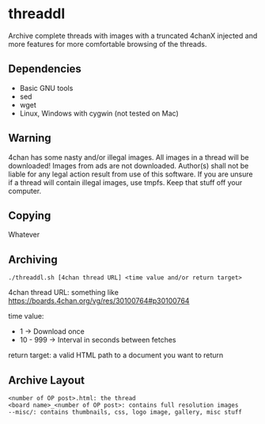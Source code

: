 threaddl
========

Archive complete threads with images with a truncated 4chanX injected and
more features for more comfortable browsing of the threads.

Dependencies
------------

* Basic GNU tools
* sed
* wget
* Linux, Windows with cygwin (not tested on Mac)

Warning
--------

4chan has some nasty and/or illegal images. All images in a thread will
be downloaded! Images from ads are not downloaded. Author(s) shall not be
liable for any legal action result from use of this software. If you are
unsure if a thread will contain illegal images, use tmpfs. Keep that stuff
off your computer.

Copying
-------

Whatever

Archiving
---------

    ./threaddl.sh [4chan thread URL] <time value and/or return target>

4chan thread URL: something like
https://boards.4chan.org/vg/res/30100764#p30100764

time value:
* 1 -> Download once
* 10 - 999 -> Interval in seconds between fetches

return target: a valid HTML path to a document you want to return

Archive Layout
--------------

    <number of OP post>.html: the thread
    <board name>_<number of OP post>: contains full resolution images
    --misc/: contains thumbnails, css, logo image, gallery, misc stuff
